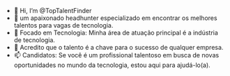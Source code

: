 - 👋 Hi, I’m @TopTalentFinder
- 👀 um apaixonado headhunter especializado em encontrar os melhores talentos para vagas de tecnologia. 
- 🌱 Focado em Tecnologia: Minha área de atuação principal é a indústria de tecnologia. 
- 💞️ Acredito que o talento é a chave para o sucesso de qualquer empresa. 
- 📫  Candidatos: Se você é um profissional talentoso em busca de novas oportunidades no mundo da tecnologia, estou aqui para ajudá-lo(a).

<!---
TopTalentFinder/TopTalentFinder is a ✨ special ✨ repository because its `README.md` (this file) appears on your GitHub profile.
You can click the Preview link to take a look at your changes.
--->

